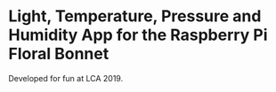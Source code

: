 # Light, Temperature, Pressure and Humidity App for the Raspberry Pi Floral Bonnet

Developed for fun at LCA 2019.


